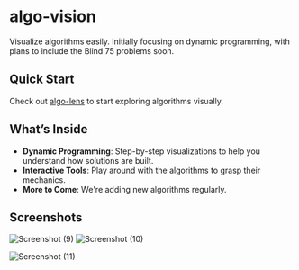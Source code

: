 # algo-vision
Visualize algorithms easily. Initially focusing on dynamic programming, with plans to include the Blind 75 problems soon.

## Quick Start
Check out [algo-lens](https://jaroslaw-weber.github.io/algo-lens/) to start exploring algorithms visually.

## What’s Inside
- **Dynamic Programming**: Step-by-step visualizations to help you understand how solutions are built.
- **Interactive Tools**: Play around with the algorithms to grasp their mechanics.
- **More to Come**: We're adding new algorithms regularly.

## Screenshots
![Screenshot (9)](https://github.com/jaroslaw-weber/algo-lens/assets/9774233/e7d81bcd-378c-448b-b0f7-544f0a09566e)
![Screenshot (10)](https://github.com/jaroslaw-weber/algo-lens/assets/9774233/134905ab-c037-4fb5-a9e2-bba0cfc4fae1)

![Screenshot (11)](https://github.com/jaroslaw-weber/algo-lens/assets/9774233/d26c35cc-0353-44e4-89b2-9208daed4ef0)
